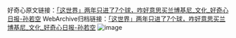 好奇心原文链接：[「这世界」两年只进了7个球，咋好意思买兰博基尼_文化_好奇心日报-孙若空](https://www.qdaily.com/articles/7717.html)
WebArchive归档链接：[「这世界」两年只进了7个球，咋好意思买兰博基尼_文化_好奇心日报-孙若空](http://web.archive.org/web/20190623172616/https://www.qdaily.com/articles/7717.html)
![image](http://ww3.sinaimg.cn/large/007d5XDply1g3wjp9g7hoj30u03r3kjl)